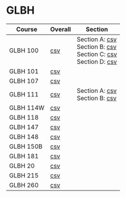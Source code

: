 # GLBH

| Course | Overall | Section |
| ------ | ------- | ------- |
| GLBH 100 | [csv](https://github.com/UCSD-Historical-Enrollment-Data/2024Spring/blob/main/overall/GLBH%20100.csv) | Section A: [csv](https://github.com/UCSD-Historical-Enrollment-Data/2024Spring/blob/main/section/GLBH%20100_A.csv)<br>Section B: [csv](https://github.com/UCSD-Historical-Enrollment-Data/2024Spring/blob/main/section/GLBH%20100_B.csv)<br>Section C: [csv](https://github.com/UCSD-Historical-Enrollment-Data/2024Spring/blob/main/section/GLBH%20100_C.csv)<br>Section D: [csv](https://github.com/UCSD-Historical-Enrollment-Data/2024Spring/blob/main/section/GLBH%20100_D.csv) |
| GLBH 101 | [csv](https://github.com/UCSD-Historical-Enrollment-Data/2024Spring/blob/main/overall/GLBH%20101.csv) |  |
| GLBH 107 | [csv](https://github.com/UCSD-Historical-Enrollment-Data/2024Spring/blob/main/overall/GLBH%20107.csv) |  |
| GLBH 111 | [csv](https://github.com/UCSD-Historical-Enrollment-Data/2024Spring/blob/main/overall/GLBH%20111.csv) | Section A: [csv](https://github.com/UCSD-Historical-Enrollment-Data/2024Spring/blob/main/section/GLBH%20111_A.csv)<br>Section B: [csv](https://github.com/UCSD-Historical-Enrollment-Data/2024Spring/blob/main/section/GLBH%20111_B.csv) |
| GLBH 114W | [csv](https://github.com/UCSD-Historical-Enrollment-Data/2024Spring/blob/main/overall/GLBH%20114W.csv) |  |
| GLBH 118 | [csv](https://github.com/UCSD-Historical-Enrollment-Data/2024Spring/blob/main/overall/GLBH%20118.csv) |  |
| GLBH 147 | [csv](https://github.com/UCSD-Historical-Enrollment-Data/2024Spring/blob/main/overall/GLBH%20147.csv) |  |
| GLBH 148 | [csv](https://github.com/UCSD-Historical-Enrollment-Data/2024Spring/blob/main/overall/GLBH%20148.csv) |  |
| GLBH 150B | [csv](https://github.com/UCSD-Historical-Enrollment-Data/2024Spring/blob/main/overall/GLBH%20150B.csv) |  |
| GLBH 181 | [csv](https://github.com/UCSD-Historical-Enrollment-Data/2024Spring/blob/main/overall/GLBH%20181.csv) |  |
| GLBH 20 | [csv](https://github.com/UCSD-Historical-Enrollment-Data/2024Spring/blob/main/overall/GLBH%2020.csv) |  |
| GLBH 215 | [csv](https://github.com/UCSD-Historical-Enrollment-Data/2024Spring/blob/main/overall/GLBH%20215.csv) |  |
| GLBH 260 | [csv](https://github.com/UCSD-Historical-Enrollment-Data/2024Spring/blob/main/overall/GLBH%20260.csv) |  |
